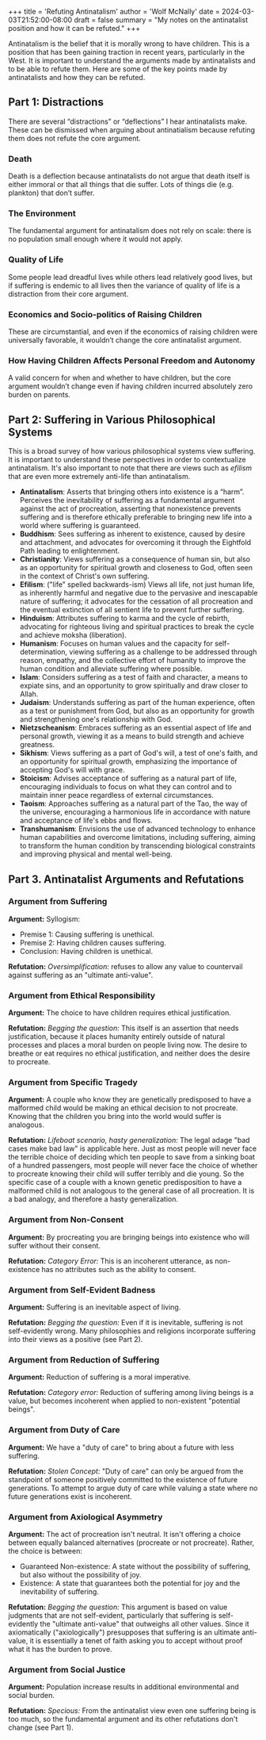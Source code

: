 +++
title = 'Refuting Antinatalism'
author = 'Wolf McNally'
date = 2024-03-03T21:52:00-08:00
draft = false
summary = "My notes on the antinatalist position and how it can be refuted."
+++

Antinatalism is the belief that it is morally wrong to have children. This is a position that has been gaining traction in recent years, particularly in the West. It is important to understand the arguments made by antinatalists and to be able to refute them. Here are some of the key points made by antinatalists and how they can be refuted.

## Part 1: Distractions

There are several “distractions” or “deflections” I hear antinatalists make. These can be dismissed when arguing about antinatialism because refuting them does not refute the core argument.

### Death

Death is a deflection because antinatalists do not argue that death itself is either immoral or that all things that die suffer. Lots of things die (e.g. plankton) that don’t suffer.

### The Environment

The fundamental argument for antinatalism does not rely on scale: there is no population small enough where it would not apply.

### Quality of Life

Some people lead dreadful lives while others lead relatively good lives, but if suffering is endemic to all lives then the variance of quality of life is a distraction from their core argument.

### Economics and Socio-politics of Raising Children

These are circumstantial, and even if the economics of raising children were universally favorable, it wouldn’t change the core antinatalist argument.

### How Having Children Affects Personal Freedom and Autonomy

A valid concern for when and whether to have children, but the core argument wouldn’t change even if having children incurred absolutely zero burden on parents.

## Part 2: Suffering in Various Philosophical Systems

This is a broad survey of how various philosophical systems view suffering. It is important to understand these perspectives in order to contextualize antinatalism. It's also important to note that there are views such as _efilism_ that are even more extremely anti-life than antinatalism.

- **Antinatalism**: Asserts that bringing others into existence is a “harm”. Perceives the inevitability of suffering as a fundamental argument against the act of procreation, asserting that nonexistence prevents suffering and is therefore ethically preferable to bringing new life into a world where suffering is guaranteed.
- **Buddhism**: Sees suffering as inherent to existence, caused by desire and attachment, and advocates for overcoming it through the Eightfold Path leading to enlightenment.
- **Christianity**: Views suffering as a consequence of human sin, but also as an opportunity for spiritual growth and closeness to God, often seen in the context of Christ's own suffering.
- **Efilism**: ("life" spelled backwards-ism) Views all life, not just human life, as inherently harmful and negative due to the pervasive and inescapable nature of suffering; it advocates for the cessation of all procreation and the eventual extinction of all sentient life to prevent further suffering.
- **Hinduism**: Attributes suffering to karma and the cycle of rebirth, advocating for righteous living and spiritual practices to break the cycle and achieve moksha (liberation).
- **Humanism**: Focuses on human values and the capacity for self-determination, viewing suffering as a challenge to be addressed through reason, empathy, and the collective effort of humanity to improve the human condition and alleviate suffering where possible.
- **Islam**: Considers suffering as a test of faith and character, a means to expiate sins, and an opportunity to grow spiritually and draw closer to Allah.
- **Judaism**: Understands suffering as part of the human experience, often as a test or punishment from God, but also as an opportunity for growth and strengthening one's relationship with God.
- **Nietzscheanism**: Embraces suffering as an essential aspect of life and personal growth, viewing it as a means to build strength and achieve greatness.
- **Sikhism**: Views suffering as a part of God's will, a test of one's faith, and an opportunity for spiritual growth, emphasizing the importance of accepting God's will with grace.
- **Stoicism**: Advises acceptance of suffering as a natural part of life, encouraging individuals to focus on what they can control and to maintain inner peace regardless of external circumstances.
- **Taoism**: Approaches suffering as a natural part of the Tao, the way of the universe, encouraging a harmonious life in accordance with nature and acceptance of life's ebbs and flows.
- **Transhumanism**: Envisions the use of advanced technology to enhance human capabilities and overcome limitations, including suffering, aiming to transform the human condition by transcending biological constraints and improving physical and mental well-being.

## Part 3. Antinatalist Arguments and Refutations

### Argument from Suffering

**Argument:** Syllogism:
- Premise 1: Causing suffering is unethical.
- Premise 2: Having children causes suffering.
- Conclusion: Having children is unethical.

**Refutation:** _Oversimplification:_ refuses to allow any value to countervail against suffering as an "ultimate anti-value".

### Argument from Ethical Responsibility

**Argument:** The choice to have children requires ethical justification.

**Refutation:** _Begging the question:_ This itself is an assertion that needs justification, because it places humanity entirely outside of natural processes and places a moral burden on people living now. The desire to breathe or eat requires no ethical justification, and neither does the desire to procreate.

### Argument from Specific Tragedy

**Argument:** A couple who know they are genetically predisposed to have a malformed child would be making an ethical decision to not procreate. Knowing that the children you bring into the world would suffer is analogous.

**Refutation:** _Lifeboat scenario, hasty generalization:_ The legal adage "bad cases make bad law" is applicable here. Just as most people will never face the terrible choice of deciding which ten people to save from a sinking boat of a hundred passengers, most people will never face the choice of whether to procreate knowing their child will suffer terribly and die young. So the specific case of a couple with a known genetic predisposition to have a malformed child is not analogous to the general case of all procreation. It is a bad analogy, and therefore a hasty generalization.

### Argument from Non-Consent

**Argument:** By procreating you are bringing beings into existence who will suffer without their consent.

**Refutation:** _Category Error:_ This is an incoherent utterance, as non-existence has no attributes such as the ability to consent.

### Argument from Self-Evident Badness

**Argument:** Suffering is an inevitable aspect of living.

**Refutation:** _Begging the question:_ Even if it is inevitable, suffering is not self-evidently wrong. Many philosophies and religions incorporate suffering into their views as a positive (see Part 2).

### Argument from Reduction of Suffering

**Argument:** Reduction of suffering is a moral imperative.

**Refutation:** _Category error:_ Reduction of suffering among living beings is a value, but becomes incoherent when applied to non-existent "potential beings".

### Argument from Duty of Care

**Argument:** We have a "duty of care" to bring about a future with less suffering.

**Refutation:** _Stolen Concept:_ "Duty of care" can only be argued from the standpoint of someone positively committed to the existence of future generations. To attempt to argue duty of care while valuing a state where no future generations exist is incoherent.

### Argument from Axiological Asymmetry

**Argument:** The act of procreation isn't neutral. It isn't offering a choice between equally balanced alternatives (procreate or not procreate). Rather, the choice is between:

- Guaranteed Non-existence: A state without the possibility of suffering, but also without the possibility of joy.
- Existence: A state that guarantees both the potential for joy and the inevitability of suffering.

**Refutation:** _Begging the question:_ This argument is based on value judgments that are not self-evident, particularly that suffering is self-evidently the "ultimate anti-value" that outweighs all other values. Since it axiomatically ("axiologically") presupposes that suffering is an ultimate anti-value, it is essentially a tenet of faith asking you to accept without proof what it has the burden to prove.

### Argument from Social Justice

**Argument:** Population increase results in additional environmental and social burden.

**Refutation:** _Specious:_ From the antinatalist view even one suffering being is too much, so the fundamental argument and its other refutations don't change (see Part 1).
